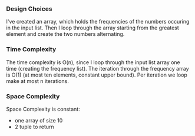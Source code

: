 ### Design Choices

I've created an array, which holds the frequencies of the numbers occuring in the input list. Then I loop through the
array starting from the greatest element and create the two numbers alternating.

### Time Complexity

The time complexity is O(n), since I loop through the input list array one time (creating the frequency list). The iteration 
through the frequency array is O(1) (at most ten elements, constant upper bound). Per iteration we loop make at most n iterations.

### Space Complexity

Space Complexity is constant:
- one array of size 10
- 2 tuple to return
